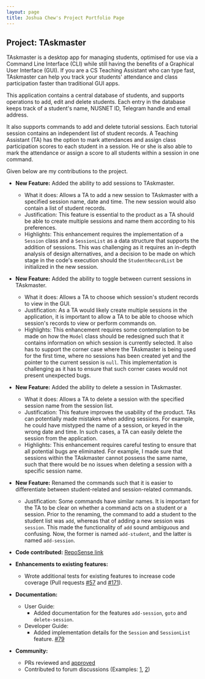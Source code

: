 ```yaml
---
layout: page
title: Joshua Chew's Project Portfolio Page
---
```


## Project: TAskmaster

TAskmaster is a desktop app for managing students, optimised for use via a Command Line Interface (CLI) while still 
having the benefits of a Graphical User Interface (GUI). If you are a CS Teaching Assistant who can type fast, 
TAskmaster can help you track your students' attendance and class participation faster than traditional GUI apps.

This application contains a central database of students, and supports operations to add, edit and delete students. 
Each entry in the database keeps track of a student's name, NUSNET ID, Telegram handle and email address.

It also supports commands to add and delete tutorial sessions. Each tutorial session contains an independent list of
student records. A Teaching Assistant (TA) has the option to mark attendances and assign class participation scores to 
each student in a session. He or she is also able to mark the attendance or assign a score to all students within a 
session in one command.

Given below are my contributions to the project.

- **New Feature:** Added the ability to add sessions to TAskmaster.
    - What it does: Allows a TA to add a new session to TAskmaster with a specified session name, date and time.
    The new session would also contain a list of student records.
    - Justification: This feature is essential to the product as a TA should be able to create multiple sessions and
    name them according to his preferences.
    - Highlights: This enhancement requires the implementation of a `Session` class and a `SessionList` as a data
    structure that supports the addition of sessions. This was challenging as it requires an in-depth analysis of design
    alternatives, and a decision to be made on which stage in the code's execution should the `StudentRecordList` be
    initialized in the new session.

- **New Feature:** Added the ability to toggle between current sessions in TAskmaster.
    - What it does: Allows a TA to choose which session's student records to view in the GUI.
    - Justification: As a TA would likely create multiple sessions in the application, it is important to allow a TA to
    be able to choose which session's records to view or perform commands on.
    - Highlights: This enhancement requires some contemplation to be made on how the `Model` class should be redesigned
    such that it contains information on which session is currently selected. It also has to support the corner case
    where the TAskmaster is being used for the first time, where no sessions has been created yet and the pointer to the
    current session is `null`. This implementation is challenging as it has to ensure that such corner cases would not
    present unexpected bugs.

- **New Feature:** Added the ability to delete a session in TAskmaster.
    - What it does: Allows a TA to delete a session with the specified session name from the session list.
    - Justification: This feature improves the usability of the product. TAs can potentially made mistakes when adding
    sessions. For example, he could have mistyped the name of a session, or keyed in the wrong date and time. In such
    cases, a TA can easily delete the session from the application.
    - Highlights: This enhancement requires careful testing to ensure that all potential bugs are eliminated. For
    example, I made sure that sessions within the TAskmaster cannot possess the same name, such that there would be no
    issues when deleting a session with a specific session name.

- **New Feature:** Renamed the commands such that it is easier to differentiate between student-related and
session-related commands.
    - Justification: Some commands have similar names. It is important for the TA to be clear on whether a command acts
    on a student or a session. Prior to the renaming, the command to add a student to the student list was `add`,
    whereas that of adding a new session was `session`. This made the functionality of `add` sound ambiguous and 
    confusing. Now, the former is named `add-student`, and the latter is named `add-session`.

- **Code contributed:** [RepoSense link](https://nus-cs2103-ay2021s1.github.io/tp-dashboard/#breakdown=true&search=josuaaah)

- **Enhancements to existing features:**
    - Wrote additional tests for existing features to increase code coverage (Pull requests 
    [#57](https://github.com/AY2021S1-CS2103-F09-1/tp/pull/57) and [#171](https://github.com/AY2021S1-CS2103-F09-1/tp/pull/171)).

- **Documentation:**
    - User Guide:
        - Added documentation for the features `add-session`, `goto` and `delete-session`.
    - Developer Guide:
        - Added implementation details for the `Session` and `SessionList` feature. [#79](https://github.com/AY2021S1-CS2103-F09-1/tp/pull/79)

- **Community:**
    - PRs reviewed and [approved](https://github.com/AY2021S1-CS2103-F09-1/tp/pulls?q=is%3Apr+is%3Aclosed+review%3Aapproved)
    - Contributed to forum discussions (Examples: [1](https://github.com/nus-cs2103-AY2021S1/forum/issues/266), 
    [2](https://github.com/nus-cs2103-AY2021S1/forum/issues/139))










